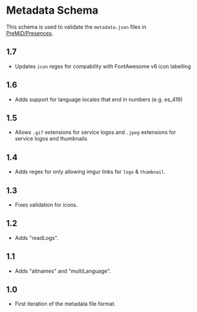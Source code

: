 # Metadata Schema

This schema is used to validate the `metadata.json` files in [PreMiD/Presences](https://github.com/PreMiD/Presences).

## 1.7

- Updates `icon` regex for compability with FontAwesome v6 icon labelling

## 1.6

- Adds support for language locales that end in numbers (e.g. es_419)

## 1.5

- Allows `.gif` extensions for service logos and `.jpeg` extensions for service logos and thumbnails.

## 1.4

- Adds regex for only allowing imgur links for `logo` & `thumbnail`.

## 1.3

- Fixes validation for icons.

## 1.2

- Adds "readLogs".

## 1.1

- Adds "altnames" and "multiLanguage".

## 1.0

- First iteration of the metadata file format.
